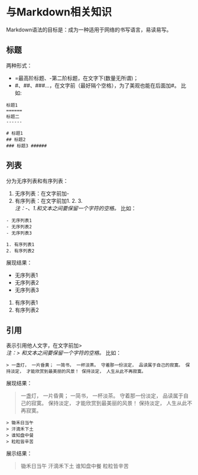 # 与Markdown相关知识 #
Markdown语法的目标是：成为一种适用于网络的书写语言，易读易写。

## 标题 ##
两种形式：
- =最高阶标题、-第二阶标题，在文字下(数量无所谓)；
- #、##、###...，在文字前（最好隔个空格），为了美观也能在后面加#。
比如:
```
标题1
======
标题二
------

# 标题1
## 标题2
### 标题3 ######
```

## 列表 ##
分为无序列表和有序列表：
1. 无序列表：在文字前加-
2. 有序列表：在文字前加1. 2. 3.<br>
*注：-、1.和文本之间要保留一个字符的空格。*
比如：
```
- 无序列表1
- 无序列表2
- 无序列表3

1. 有序列表1
2. 有序列表2
```
展现结果：
- 无序列表1
- 无序列表2
- 无序列表3

1. 有序列表1
2. 有序列表2

## 引用 ##
表示引用他人文字，在文字前加>  
*注：> 和文本之间要保留一个字符的空格。*
比如：
```
> 一盏灯， 一片昏黄； 一简书， 一杯淡茶。 守着那一份淡定， 品读属于自己的寂寞。 保持淡定， 才能欣赏到最美丽的风景！ 保持淡定， 人生从此不再寂寞。
```
展现结果：
> 一盏灯， 一片昏黄； 一简书， 一杯淡茶。 守着那一份淡定， 品读属于自己的寂寞。 保持淡定， 才能欣赏到最美丽的风景！ 保持淡定， 人生从此不再寂寞。
  
```
> 锄禾日当午
> 汗滴禾下土
> 谁知盘中餐
> 粒粒皆辛苦
```
展示结果：
> 锄禾日当午
> 汗滴禾下土
> 谁知盘中餐
> 粒粒皆辛苦













